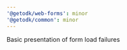 ```yaml
---
'@getodk/web-forms': minor
'@getodk/common': minor
---
```


Basic presentation of form load failures

